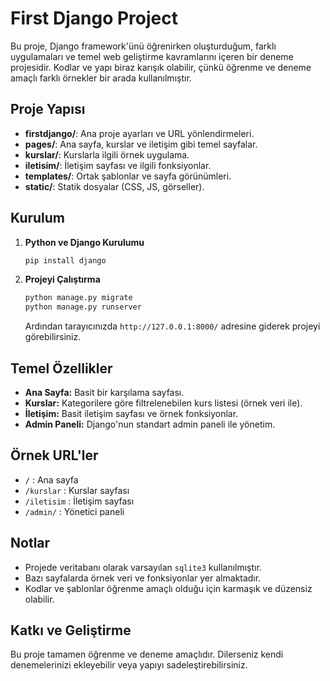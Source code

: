 # First Django Project

Bu proje, Django framework'ünü öğrenirken oluşturduğum, farklı uygulamaları ve temel web geliştirme kavramlarını içeren bir deneme projesidir. Kodlar ve yapı biraz karışık olabilir, çünkü öğrenme ve deneme amaçlı farklı örnekler bir arada kullanılmıştır.

## Proje Yapısı

- **firstdjango/**: Ana proje ayarları ve URL yönlendirmeleri.
- **pages/**: Ana sayfa, kurslar ve iletişim gibi temel sayfalar.
- **kurslar/**: Kurslarla ilgili örnek uygulama.
- **iletisim/**: İletişim sayfası ve ilgili fonksiyonlar.
- **templates/**: Ortak şablonlar ve sayfa görünümleri.
- **static/**: Statik dosyalar (CSS, JS, görseller).

## Kurulum

1. **Python ve Django Kurulumu**

   ```bash
   pip install django
   ```

2. **Projeyi Çalıştırma**
   ```bash
   python manage.py migrate
   python manage.py runserver
   ```
   Ardından tarayıcınızda `http://127.0.0.1:8000/` adresine giderek projeyi görebilirsiniz.

## Temel Özellikler

- **Ana Sayfa:** Basit bir karşılama sayfası.
- **Kurslar:** Kategorilere göre filtrelenebilen kurs listesi (örnek veri ile).
- **İletişim:** Basit iletişim sayfası ve örnek fonksiyonlar.
- **Admin Paneli:** Django'nun standart admin paneli ile yönetim.

## Örnek URL'ler

- `/` : Ana sayfa
- `/kurslar` : Kurslar sayfası
- `/iletisim` : İletişim sayfası
- `/admin/` : Yönetici paneli

## Notlar

- Projede veritabanı olarak varsayılan `sqlite3` kullanılmıştır.
- Bazı sayfalarda örnek veri ve fonksiyonlar yer almaktadır.
- Kodlar ve şablonlar öğrenme amaçlı olduğu için karmaşık ve düzensiz olabilir.

## Katkı ve Geliştirme

Bu proje tamamen öğrenme ve deneme amaçlıdır. Dilerseniz kendi denemelerinizi ekleyebilir veya yapıyı sadeleştirebilirsiniz.

